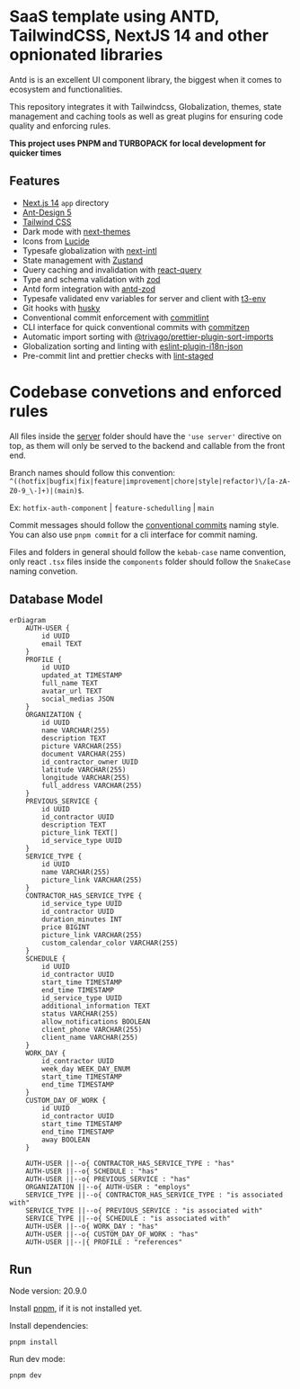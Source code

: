 # SaaS template using ANTD, TailwindCSS, NextJS 14 and other opnionated libraries

Antd is is an excellent UI component library, the biggest when it comes to ecosystem and functionalities.

This repository integrates it with Tailwindcss, Globalization, themes, state management and caching tools as well as great plugins for ensuring code quality and enforcing rules.

**This project uses PNPM and TURBOPACK for local development for quicker times**

## Features

- [Next.js 14](https://github.com/vercel/next.js) `app` directory
- [Ant-Design 5](https://github.com/ant-design/ant-design)
- [Tailwind CSS](https://github.com/tailwindlabs/tailwindcss)
- Dark mode with [next-themes](https://github.com/pacocoursey/next-themes)
- Icons from [Lucide](https://lucide.dev)
- Typesafe globalization with [next-intl](https://github.com/amannn/next-intl)
- State management with [Zustand](https://github.com/pmndrs/zustand)
- Query caching and invalidation with [react-query](https://www.npmjs.com/package/@tanstack/react-query)
- Type and schema validation with [zod](https://zod.dev/)
- Antd form integration with [antd-zod](https://github.com/MrBr/antd-zod)
- Typesafe validated env variables for server and client with [t3-env](https://env.t3.gg/docs/nextjs)
- Git hooks with [husky](https://github.com/typicode/husky)
- Conventional commit enforcement with [commitlint](https://github.com/conventional-changelog/commitlint)
- CLI interface for quick conventional commits with [commitzen](https://github.com/commitizen/cz-cli)
- Automatic import sorting with [@trivago/prettier-plugin-sort-imports](https://github.com/trivago/prettier-plugin-sort-imports)
- Globalization sorting and linting with [eslint-plugin-i18n-json](https://www.npmjs.com/package/eslint-plugin-i18n-json)
- Pre-commit lint and prettier checks with [lint-staged](https://github.com/lint-staged/lint-staged)

# Codebase convetions and enforced rules

All files inside the [server](/src/server/) folder should have the `'use server'` directive on top, as them will only be served to the backend and callable from the front end.

Branch names should follow this convention:
`^((hotfix|bugfix|fix|feature|improvement|chore|style|refactor)\/[a-zA-Z0-9_\-]+)|(main)$`.

Ex: `hotfix-auth-component` | `feature-schedulling` | `main`

Commit messages should follow the [conventional commits](https://www.conventionalcommits.org/en/v1.0.0/) naming style. You can also use `pnpm commit` for a cli interface for commit naming.

Files and folders in general should follow the `kebab-case` name convention, only react `.tsx` files inside the `components` folder should follow the `SnakeCase` naming convetion.

## Database Model

```mermaid
erDiagram
    AUTH-USER {
        id UUID
        email TEXT
    }
    PROFILE {
        id UUID
        updated_at TIMESTAMP
        full_name TEXT
        avatar_url TEXT
        social_medias JSON
    }
    ORGANIZATION {
        id UUID
        name VARCHAR(255)
        description TEXT
        picture VARCHAR(255)
        document VARCHAR(255)
        id_contractor_owner UUID
        latitude VARCHAR(255)
        longitude VARCHAR(255)
        full_address VARCHAR(255)
    }
    PREVIOUS_SERVICE {
        id UUID
        id_contractor UUID
        description TEXT
        picture_link TEXT[]
        id_service_type UUID
    }
    SERVICE_TYPE {
        id UUID
        name VARCHAR(255)
        picture_link VARCHAR(255)
    }
    CONTRACTOR_HAS_SERVICE_TYPE {
        id_service_type UUID
        id_contractor UUID
        duration_minutes INT
        price BIGINT
        picture_link VARCHAR(255)
        custom_calendar_color VARCHAR(255)
    }
    SCHEDULE {
        id UUID
        id_contractor UUID
        start_time TIMESTAMP
        end_time TIMESTAMP
        id_service_type UUID
        additional_information TEXT
        status VARCHAR(255)
        allow_notifications BOOLEAN
        client_phone VARCHAR(255)
        client_name VARCHAR(255)
    }
    WORK_DAY {
        id_contractor UUID
        week_day WEEK_DAY_ENUM
        start_time TIMESTAMP
        end_time TIMESTAMP
    }
    CUSTOM_DAY_OF_WORK {
        id UUID
        id_contractor UUID
        start_time TIMESTAMP
        end_time TIMESTAMP
        away BOOLEAN
    }
    
    AUTH-USER ||--o{ CONTRACTOR_HAS_SERVICE_TYPE : "has"
    AUTH-USER ||--o{ SCHEDULE : "has"
    AUTH-USER ||--o{ PREVIOUS_SERVICE : "has"
    ORGANIZATION ||--o{ AUTH-USER : "employs"
    SERVICE_TYPE ||--o{ CONTRACTOR_HAS_SERVICE_TYPE : "is associated with"
    SERVICE_TYPE ||--o{ PREVIOUS_SERVICE : "is associated with"
    SERVICE_TYPE ||--o{ SCHEDULE : "is associated with"
    AUTH-USER ||--o{ WORK_DAY : "has"
    AUTH-USER ||--o{ CUSTOM_DAY_OF_WORK : "has"
    AUTH-USER ||--|{ PROFILE : "references"
```


## Run 

Node version: 20.9.0

Install [pnpm](https://pnpm.io/installation), if it is not installed yet.

Install dependencies:
```
pnpm install
```

Run dev mode: 
```
pnpm dev
```